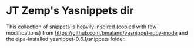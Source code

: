 # JT Zemp's Yasnippets dir

This collection of snippets is heavily inspired (copied with few modifications) from https://github.com/bmaland/yasnippet-ruby-mode and the elpa-installed yasnippet-0.6.1/snippets folder.